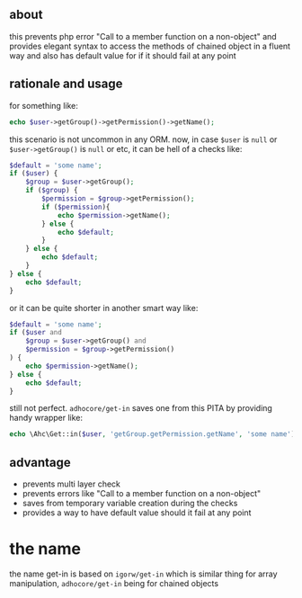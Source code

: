 ## about

this prevents php error "Call to a member function on a non-object" and provides elegant syntax to access the methods of chained object in a fluent way and also has default value for if it should fail at any point


## rationale and usage

for something like:

```php
echo $user->getGroup()->getPermission()->getName();
```

this scenario is not uncommon in any ORM. now, in case `$user` is `null` or `$user->getGroup()` is `null` or etc, it can be hell of a checks like: 

```php
$default = 'some name';
if ($user) {
    $group = $user->getGroup();
    if ($group) {
        $permission = $group->getPermission();
        if ($permission){
            echo $permission->getName();
        } else {
            echo $default;
        }
    } else {
        echo $default;
    }
} else {
    echo $default;
}
```

or it can be quite shorter in another smart way like:

```php
$default = 'some name';
if ($user and 
    $group = $user->getGroup() and 
    $permission = $group->getPermission()
) {
    echo $permission->getName();
} else {
    echo $default;
}
```

still not perfect. `adhocore/get-in` saves one from this PITA by providing handy wrapper like:

```php
echo \Ahc\Get::in($user, 'getGroup.getPermission.getName', 'some name');
```


## advantage

- prevents multi layer check
- prevents errors like "Call to a member function on a non-object"
- saves from temporary variable creation during the checks
- provides a way to have default value should it fail at any point


# the name

the name get-in is based on `igorw/get-in` which is similar thing for array manipulation, `adhocore/get-in` being for chained objects
